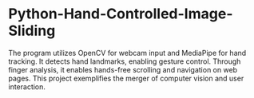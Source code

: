 # Python-Hand-Controlled-Image-Sliding
The program utilizes OpenCV for webcam input and MediaPipe for hand tracking. It detects hand landmarks, enabling gesture control. Through finger analysis, it enables hands-free scrolling and navigation on web pages. This project exemplifies the merger of computer vision and user interaction.
